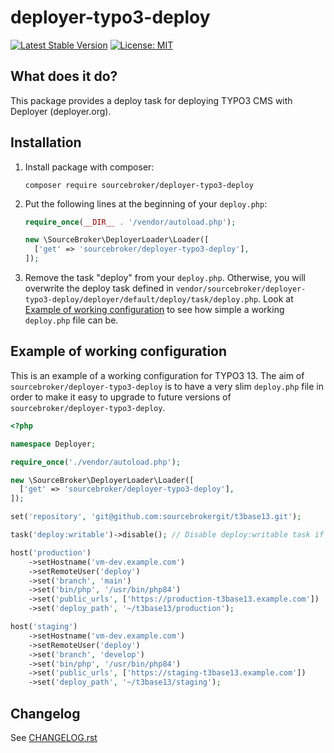 
deployer-typo3-deploy
=====================

[![Latest Stable Version](http://img.shields.io/packagist/v/sourcebroker/deployer-typo3-deploy.svg?style=flat)](https://packagist.org/packages/sourcebroker/deployer-typo3-deploy)
[![License: MIT](https://img.shields.io/badge/license-MIT-blue.svg?style=flat)](https://packagist.org/packages/sourcebroker/deployer-typo3-deploy)

## What does it do?

This package provides a deploy task for deploying TYPO3 CMS with Deployer (deployer.org).

## Installation

1. Install package with composer:

   ```
   composer require sourcebroker/deployer-typo3-deploy
   ```

2. Put the following lines at the beginning of your `deploy.php`:

   ```php
   require_once(__DIR__ . '/vendor/autoload.php');

   new \SourceBroker\DeployerLoader\Loader([
     ['get' => 'sourcebroker/deployer-typo3-deploy'],
   ]);
   ```

3. Remove the task "deploy" from your `deploy.php`. Otherwise, you will overwrite the deploy task defined in
   `vendor/sourcebroker/deployer-typo3-deploy/deployer/default/deploy/task/deploy.php`.
   Look at [Example of working configuration](#example-of-working-configuration)
   to see how simple a working `deploy.php` file can be.

## Example of working configuration

This is an example of a working configuration for TYPO3 13.
The aim of `sourcebroker/deployer-typo3-deploy` is to have a very slim `deploy.php` file
in order to make it easy to upgrade to future versions of `sourcebroker/deployer-typo3-deploy`.

```php
<?php

namespace Deployer;

require_once('./vendor/autoload.php');

new \SourceBroker\DeployerLoader\Loader([
  ['get' => 'sourcebroker/deployer-typo3-deploy'],
]);

set('repository', 'git@github.com:sourcebrokergit/t3base13.git');

task('deploy:writable')->disable(); // Disable deploy:writable task if httpd user is the same as ssh user.

host('production')
    ->setHostname('vm-dev.example.com')
    ->setRemoteUser('deploy')
    ->set('branch', 'main')
    ->set('bin/php', '/usr/bin/php84')
    ->set('public_urls', ['https://production-t3base13.example.com'])
    ->set('deploy_path', '~/t3base13/production');

host('staging')
    ->setHostname('vm-dev.example.com')
    ->setRemoteUser('deploy')
    ->set('branch', 'develop')
    ->set('bin/php', '/usr/bin/php84')
    ->set('public_urls', ['https://staging-t3base13.example.com'])
    ->set('deploy_path', '~/t3base13/staging');
```

## Changelog

See [CHANGELOG.rst](https://github.com/sourcebroker/deployer-typo3-deploy/blob/main/CHANGELOG.rst)

